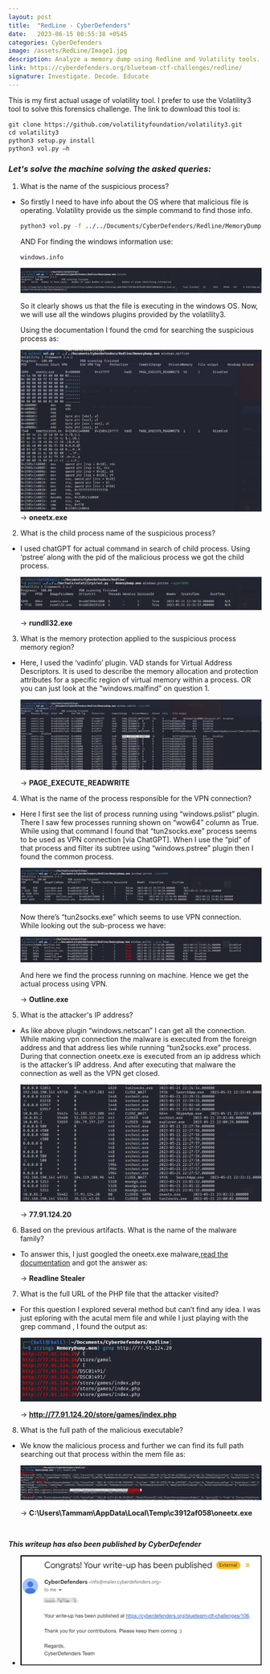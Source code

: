 ```yaml
---
layout: post
title:  "RedLine - CyberDefenders"
date:   2023-06-15 00:55:38 +0545
categories: CyberDefenders
image: /assets/RedLine/Image1.jpg
description: Analyze a memory dump using Redline and Volatility tools. Trace the steps taken by the attacker on the compromised machine and determine how they managed to bypass the Network Intrusion Detection System "NIDS".
link: https://cyberdefenders.org/blueteam-ctf-challenges/redline/
signature: Investigate. Decode. Educate
---
```


This is my first actual usage of volatility tool. I prefer to use the Volatility3 tool to solve this forensics challenge. The link to download this tool is: 

```
git clone https://github.com/volatilityfoundation/volatility3.git
cd volatility3
python3 setup.py install
python3 vol.py —h
```

### *Let's solve the machine solving the asked queries:*

1. What is the name of the suspicious process?
- So firstly I need to have info about the OS where that malicious file is operating.
Volatility provide us the simple command to find those info.

    ```bash
    python3 vol.py -f ../../Documents/CyberDefenders/Redline/MemoryDump.mem isfinfo
    ```
    AND For finding the windows information use:

    ```
    windows.info
    ```

    ![Sample Image](/assets/RedLine/image2.png)

    So it clearly shows us that the file is executing in the windows OS. Now, we will use all the windows plugins provided by the volatility3.  

    Using the documentation I found the cmd for searching the suspicious process as:

    ![Image3](/assets/RedLine/image3.png)
    → **oneetx.exe**

2. What is the child process name of the suspicious process?
- I used chatGPT for actual command in search of child process. Using ‘pstree’ along with the pid of the malicious process we got the child process.
 
    ![Image4](/assets/RedLine/image4.png)

    → **rundll32.exe**

3. What is the memory protection applied to the suspicious process memory region?
- Here, I used the ‘vadinfo’ plugin. VAD stands for Virtual Address Descriptors. It is used to describe the memory allocation and protection attributes for a specific region of virtual memory within a process. OR you can just look at the “windows.malfind” on question 1.
 
    ![image5](/assets/RedLine/image5.png)

    → **PAGE_EXECUTE_READWRITE**

4. What is the name of the process responsible for the VPN connection?
- Here I first see the list of process running using “windows.pslist” plugin. There I saw few processes running shown on “wow64” column as True.
While using that command I found that “tun2socks.exe” process seems to be used as VPN connection [via ChatGPT]. When I use the “pid”  of that process and filter its subtree using “windows.pstree” plugin then I found the common process. 

    ![image6](/assets/RedLine/image6.png)

    Now there’s “tun2socks.exe” which seems to use VPN connection. While looking out the sub-process we have:

    ![image7](/assets/RedLine/image7.png)

    And here we find the process running on machine. Hence we get the actual process using VPN.

    → **Outline.exe**

5. What is the attacker's IP address?
- As like above plugin “windows.netscan” I can get all the connection. While making vpn connection the malware is executed from the foreign address and that address lies while running “tun2socks.exe” process. During that connection  oneetx.exe is executed from an ip address which is the attacker’s IP address. And after executing that malware the connection as well as the VPN get closed. 

    ![image8](/assets/RedLine/image8.png)

    → **77.91.124.20**

6. Based on the previous artifacts. What is the name of the malware family?
- To answer this, I just googled the oneetx.exe malware,<a href="https://gridinsoft.com/blogs/oneetx-removal/">read the documentation</a>  and got the answer as:

    → **Readline Stealer**

7. What is the full URL of the PHP file that the attacker visited?
- For this question I explored several method but can’t find any idea. I was just eploring with the acutal mem file and while I just playing with the grep command , I found the output as:

    ![image9](/assets/RedLine/image9.png)

    → **http://77.91.124.20/store/games/index.php**


8. What is the full path of the malicious executable?
- We know the malicious process and further we can find its full path searching out that process within the mem file as:

    ![image10](/assets/RedLine/image10.png)

    → **C:\Users\Tammam\AppData\Local\Temp\c3912af058\oneetx.exe**



<br>

***This writeup has also been published by CyberDefender***  

- ![Published](/assets/RedLine/published.png)

